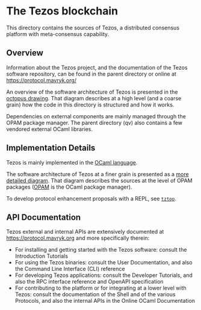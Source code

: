 # The Tezos blockchain
This directory contains the sources of Tezos, a distributed consensus platform with meta-consensus capability.

## Overview
<!--
- Describe the purpose of this component and how the code in this directory
  works. If needed, design rationale for its API.
- Describe the interaction of the code in this directory with the other
  components. This includes dependencies on other components, for instance.
- Describe the security model and assumptions about the crates in this
  directory.
-->

Information about the Tezos project, and the documentation of the Tezos software repository, can be found in the parent directory or online at https://protocol.mavryk.org/

An overview of the software architecture of Tezos is presented in the [octopus drawing](https://protocol.mavryk.org/shell/the_big_picture.html#the-big-picture).
That diagram describes at a high level (and a coarse grain) how the code in this directory is structured and how it works.

Dependencies on external components are mainly managed through the OPAM package manager. The parent directory (qv) also contains a few vendored external OCaml libraries.

## Implementation Details
<!--
- Describe how the component is modeled.
- Describe the code structure and implementation design rationale.
- Other relevant implementation details (e.g. global invariants).
- Testing specifics, if needed.
-->

Tezos is mainly implemented in the [OCaml language](https://ocaml.org).

The software architecture of Tezos at a finer grain is presented as a [more detailed diagram](https://protocol.mavryk.org/shell/the_big_picture.html#packages).
That diagram describes the sources at the level of OPAM packages ([OPAM](https://opam.ocaml.org) is the OCaml package manager).

To develop protocol enhancement proposals with a REPL, see [`tztop`](./tooling/tztop/README.md).

## API Documentation
<!--
- Link to the external API.
- For the top-level source directory, link to the most important APIs within.
-->

Tezos external and internal APIs are extensively documented at https://protocol.mavryk.org and more specifically therein:
- For installing and getting started with the Tezos software: consult the Introduction Tutorials
- For using the Tezos binaries: consult the User Documentation, and also the Command Line Interface (CLI) reference
- For developing Tezos applications: consult the Developer Tutorials, and also the RPC interface reference and OpenAPI specification
- For contributing to the platform or for integrating at a lower level with Tezos: consult the documentation of the Shell and of the various Protocols, and also the internal APIs in the Online OCaml Documentation
